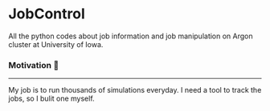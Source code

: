 # JobControl
All the python codes about job information and job manipulation on Argon cluster at University of Iowa.
 
### Motivation :rocket:
------------------
My job is to run thousands of simulations everyday. I need a tool to track the jobs, so I bulit one myself.
